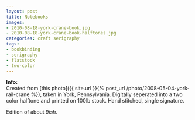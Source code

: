 ```yaml
---
layout: post
title: Notebooks
images:
- 2010-08-18-york-crane-book.jpg
- 2010-08-18-york-crane-book-halftones.jpg
categories: craft serigraphy
tags:
- bookbinding
- serigraphy
- flatstock
- two-color
---
```


__Info:__  
Created from [this photo]({{ site.url }}{% post_url /photo/2008-05-04-york-rail-crane %}), taken in York, Pennsylvania.  Digitally seperated into a two color halftone and printed on 100lb stock.  Hand stitched, single signature.

Edition of about 9<em>ish</em>.

